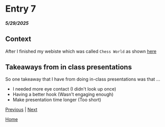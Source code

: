 # Entry 7
##### 5/29/2025

## Context
After I finished my webiste which was called `Chess World` as shown [here](bensonji5482.github.io/sep10-freedom-project)

## Takeaways from in class presentations
So one takeaway that I have from doing in-class presentations was that ...
* I needed more eye contact (I didn't look up once)
* Having a better hook (Wasn't engaging enough)
* Make presentation time longer (Too short)

[Previous](entry06.md) | [Next](entry08.md)

[Home](../README.md)

